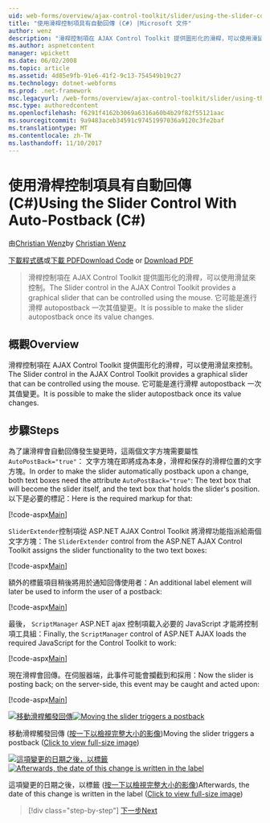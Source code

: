 ```yaml
---
uid: web-forms/overview/ajax-control-toolkit/slider/using-the-slider-control-with-auto-postback-cs
title: "使用滑桿控制項具有自動回傳 (C#) |Microsoft 文件"
author: wenz
description: "滑桿控制項在 AJAX Control Toolkit 提供圖形化的滑桿，可以使用滑鼠來控制。 它可能是進行滑桿張貼..."
ms.author: aspnetcontent
manager: wpickett
ms.date: 06/02/2008
ms.topic: article
ms.assetid: 4d85e9fb-91e6-41f2-9c13-754549b19c27
ms.technology: dotnet-webforms
ms.prod: .net-framework
msc.legacyurl: /web-forms/overview/ajax-control-toolkit/slider/using-the-slider-control-with-auto-postback-cs
msc.type: authoredcontent
ms.openlocfilehash: f6291f4162b3069a6316a60b4b29f82f55121aac
ms.sourcegitcommit: 9a9483aceb34591c97451997036a9120c3fe2baf
ms.translationtype: MT
ms.contentlocale: zh-TW
ms.lasthandoff: 11/10/2017
---
```

<a name="using-the-slider-control-with-auto-postback-c"></a><span data-ttu-id="5aaea-104">使用滑桿控制項具有自動回傳 (C#)</span><span class="sxs-lookup"><span data-stu-id="5aaea-104">Using the Slider Control With Auto-Postback (C#)</span></span>
====================
<span data-ttu-id="5aaea-105">由[Christian Wenz](https://github.com/wenz)</span><span class="sxs-lookup"><span data-stu-id="5aaea-105">by [Christian Wenz](https://github.com/wenz)</span></span>

<span data-ttu-id="5aaea-106">[下載程式碼](http://download.microsoft.com/download/9/3/f/93f8daea-bebd-4821-833b-95205389c7d0/Slider1.cs.zip)或[下載 PDF](http://download.microsoft.com/download/b/6/a/b6ae89ee-df69-4c87-9bfb-ad1eb2b23373/slider1CS.pdf)</span><span class="sxs-lookup"><span data-stu-id="5aaea-106">[Download Code](http://download.microsoft.com/download/9/3/f/93f8daea-bebd-4821-833b-95205389c7d0/Slider1.cs.zip) or [Download PDF](http://download.microsoft.com/download/b/6/a/b6ae89ee-df69-4c87-9bfb-ad1eb2b23373/slider1CS.pdf)</span></span>

> <span data-ttu-id="5aaea-107">滑桿控制項在 AJAX Control Toolkit 提供圖形化的滑桿，可以使用滑鼠來控制。</span><span class="sxs-lookup"><span data-stu-id="5aaea-107">The Slider control in the AJAX Control Toolkit provides a graphical slider that can be controlled using the mouse.</span></span> <span data-ttu-id="5aaea-108">它可能是進行滑桿 autopostback 一次其值變更。</span><span class="sxs-lookup"><span data-stu-id="5aaea-108">It is possible to make the slider autopostback once its value changes.</span></span>


## <a name="overview"></a><span data-ttu-id="5aaea-109">概觀</span><span class="sxs-lookup"><span data-stu-id="5aaea-109">Overview</span></span>

<span data-ttu-id="5aaea-110">滑桿控制項在 AJAX Control Toolkit 提供圖形化的滑桿，可以使用滑鼠來控制。</span><span class="sxs-lookup"><span data-stu-id="5aaea-110">The Slider control in the AJAX Control Toolkit provides a graphical slider that can be controlled using the mouse.</span></span> <span data-ttu-id="5aaea-111">它可能是進行滑桿 autopostback 一次其值變更。</span><span class="sxs-lookup"><span data-stu-id="5aaea-111">It is possible to make the slider autopostback once its value changes.</span></span>

## <a name="steps"></a><span data-ttu-id="5aaea-112">步驟</span><span class="sxs-lookup"><span data-stu-id="5aaea-112">Steps</span></span>

<span data-ttu-id="5aaea-113">為了讓滑桿會自動回傳發生變更時，這兩個文字方塊需要屬性`AutoPostBack="true"`： 文字方塊在即將成為本身，滑桿和保存的滑桿位置的文字方塊。</span><span class="sxs-lookup"><span data-stu-id="5aaea-113">In order to make the slider automatically postback upon a change, both text boxes need the attribute `AutoPostBack="true"`: The text box that will become the slider itself, and the text box that holds the slider's position.</span></span> <span data-ttu-id="5aaea-114">以下是必要的標記：</span><span class="sxs-lookup"><span data-stu-id="5aaea-114">Here is the required markup for that:</span></span>

[!code-aspx[Main](using-the-slider-control-with-auto-postback-cs/samples/sample1.aspx)]

<span data-ttu-id="5aaea-115">`SliderExtender`控制項從 ASP.NET AJAX Control Toolkit 將滑桿功能指派給兩個文字方塊：</span><span class="sxs-lookup"><span data-stu-id="5aaea-115">The `SliderExtender` control from the ASP.NET AJAX Control Toolkit assigns the slider functionality to the two text boxes:</span></span>

[!code-aspx[Main](using-the-slider-control-with-auto-postback-cs/samples/sample2.aspx)]

<span data-ttu-id="5aaea-116">額外的標籤項目稍後將用於通知回傳使用者：</span><span class="sxs-lookup"><span data-stu-id="5aaea-116">An additional label element will later be used to inform the user of a postback:</span></span>

[!code-aspx[Main](using-the-slider-control-with-auto-postback-cs/samples/sample3.aspx)]

<span data-ttu-id="5aaea-117">最後， `ScriptManager` ASP.NET ajax 控制項載入必要的 JavaScript 才能將控制項工具組：</span><span class="sxs-lookup"><span data-stu-id="5aaea-117">Finally, the `ScriptManager` control of ASP.NET AJAX loads the required JavaScript for the Control Toolkit to work:</span></span>

[!code-aspx[Main](using-the-slider-control-with-auto-postback-cs/samples/sample4.aspx)]

<span data-ttu-id="5aaea-118">現在滑桿會回傳。在伺服器端，此事件可能會攔截到和採用：</span><span class="sxs-lookup"><span data-stu-id="5aaea-118">Now the slider is posting back; on the server-side, this event may be caught and acted upon:</span></span>

[!code-aspx[Main](using-the-slider-control-with-auto-postback-cs/samples/sample5.aspx)]


<span data-ttu-id="5aaea-119">[![移動滑桿觸發回傳](using-the-slider-control-with-auto-postback-cs/_static/image2.png)](using-the-slider-control-with-auto-postback-cs/_static/image1.png)</span><span class="sxs-lookup"><span data-stu-id="5aaea-119">[![Moving the slider triggers a postback](using-the-slider-control-with-auto-postback-cs/_static/image2.png)](using-the-slider-control-with-auto-postback-cs/_static/image1.png)</span></span>

<span data-ttu-id="5aaea-120">移動滑桿觸發回傳 ([按一下以檢視完整大小的影像](using-the-slider-control-with-auto-postback-cs/_static/image3.png))</span><span class="sxs-lookup"><span data-stu-id="5aaea-120">Moving the slider triggers a postback ([Click to view full-size image](using-the-slider-control-with-auto-postback-cs/_static/image3.png))</span></span>


<span data-ttu-id="5aaea-121">[![這項變更的日期之後，以標籤](using-the-slider-control-with-auto-postback-cs/_static/image5.png)](using-the-slider-control-with-auto-postback-cs/_static/image4.png)</span><span class="sxs-lookup"><span data-stu-id="5aaea-121">[![Afterwards, the date of this change is written in the label](using-the-slider-control-with-auto-postback-cs/_static/image5.png)](using-the-slider-control-with-auto-postback-cs/_static/image4.png)</span></span>

<span data-ttu-id="5aaea-122">這項變更的日期之後，以標籤 ([按一下以檢視完整大小的影像](using-the-slider-control-with-auto-postback-cs/_static/image6.png))</span><span class="sxs-lookup"><span data-stu-id="5aaea-122">Afterwards, the date of this change is written in the label ([Click to view full-size image](using-the-slider-control-with-auto-postback-cs/_static/image6.png))</span></span>

>[!div class="step-by-step"]
[<span data-ttu-id="5aaea-123">下一步</span><span class="sxs-lookup"><span data-stu-id="5aaea-123">Next</span></span>](databinding-the-slider-control-cs.md)
